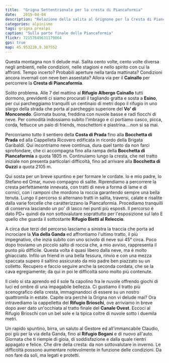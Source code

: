 ```yaml
---
title:  "Grigna Settentrionale per la cresta di Piancaformia"
date:   2015-04-04
description: "Relazione della salita al Grignone per la Cresta di Piancaformia in invernale con traccia gps"
categories: alpinismo
tags: grigna prealpi
caption: "Sulla parte finale della Piancaformia"
flickr: 72157649631179864
gps: true
map: 45.953228,9.387552
---
```


Questa montagna non ti delude mai. Salita cento volte, cento volte diversa negli ambienti, nelle condizioni, nelle stagioni e nello spirito con cui la affronti. Tempo incerto? Probabili aperture nella tarda mattinata? Condizioni ancora invernali con neve ben assestata? Allora via per il **Cainallo** per percorrere la **Cresta di Piancaformia**. 

Solito problema. Alle 7 del mattino al **Rifugio Albergo Cainallo** tutti dormono, previdenti ci siamo procurati il tagliando gratta e sosta a **Esino**, per cui parcheggiamo tranquilli  un centinaio di metri dopo il rifugio in uno slargo della strada che porta al parcheggio superiore del **Vo' di Monconedo**. Giornata buona, freddina con nuvole basse e radi fiocchi di neve. Per comodità indossiamo subito l'imbrago e ci portiamo casco, picca, corda, fettucce un paio di friends, moschettoni e piastrina....non si sa mai.

Percorriamo tutto il sentiero della **Costa di Prada** fino alla **Bocchetta di Prada** ed alla Cappelleta Ricovero edificata in ricordo della Brigata Garibaldi. Qui incontriamo neve continua, dura quel tanto da non farci sprofondare, che ci accompagna fino alla rampa della **Bocchetta di Piancaformia** a quota 1805 m. Continuiamo lungo la cresta, che nel tratto iniziale non presenta particolari difficoltà, fino ad arrivare alla **Bocchetta di Guzzi** a quota 2105 m.

Qui sosta per un breve spuntino e per formare le cordate. Io e mio padre, lo Stefano ed Omar, nuovo compagno di salite. Riprendiamo a percorrere la cresta perfettamente innevata, con tratti di neve a forma di lame e di cornici, con i ramponi che mordono la roccia garantendo sempre una bella tenuta. Lungo il percorso si alternano tratti in salita, traversi, calate e risalite dalla varie forcelle che caratterizzano la  Piancaformia. Procediamo tranquilli di conserva lasciando un po' di lasco nei punti più esposti. Il percorso è dato PD+ quindi da non sottovalutare soprattutto per l'esposizione sul lato E quello che guarda il sottostante **Rifugio Bietti al Releccio**.

A circa due terzi del percorso lasciamo a sinistra la traccia che porta ad incrociare la **Via della Ganda** ed affrontiamo l'ultimo tratto, il più impegnativo, che inzia subito con uno scivolo di neve sui 45° circa. Poco dopo troviamo un piccolo salto di roccia che, a mio avviso, rappresenta il punto più difficile. Questa volta è quasi libero dalla neve, ma è molto ghiacciato. Infilo un friend in una bella fessura, rinvio e con una mezza spaccata supero il saltino assicurato da mio padre ben piazzato su un colletto. Recupero e faccio seguire anche la seconda cordata, che se la cava egregiamente; da qui in poi le difficoltà sono molto più contenute.

Il cielo si sta aprendo ed il sole fa capolino fra le nuvole offrendo giochi di luci ed ombre di una impagabile bellezza. Ci gustiamo il tratto più scenografico della cresta, immaginandoci di essere su un nostro quattromila in estate. Capite ora perchè la Grigna non vi delude mai? Ora intravediamo la cappelletta del **Rifugio Brioschi**, ove arriviamo in breve dopo aver dato un'occhiata al tratto finale del **Canale Ovest**.
Eccoci al Rifugio Brioschi con un bel sole e la tipica coltre di nuvole sotto i duemila metri.

Un rapido spuntino, birra, un saluto al Gestore ed all'immancabile Claudio, poi giù per la via della Ganda, fino al **Rifugio Bogani** e di nuovo all'auto. Giornata che ti riempie di gioia, di soddisfazione e dalla quale rientri appagato e felice. Che dire della cresta: da non sottovalutare in inverno. Le difficoltà possono aumentare notevolmente in funzione delle condizioni. Da non fare da soli, ma legati e protetti.
